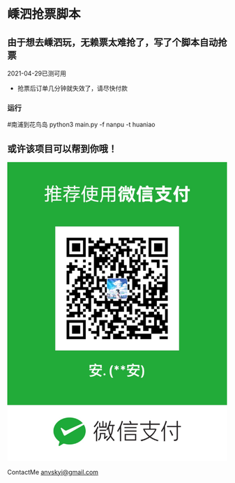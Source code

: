 # 嵊泗抢票脚本
## 由于想去嵊泗玩，无赖票太难抢了，写了个脚本自动抢票


2021-04-29已测可用

  - 抢票后订单几分钟就失效了，请尽快付款


### 运行

  #南浦到花鸟岛
  python3 main.py -f nanpu -t huaniao 


## 或许该项目可以帮到你哦！
![image](https://github.com/anvsk/ticket_shengsi/blob/main/IMG_6014.JPG)


ContactMe anvskyi@gmail.com

